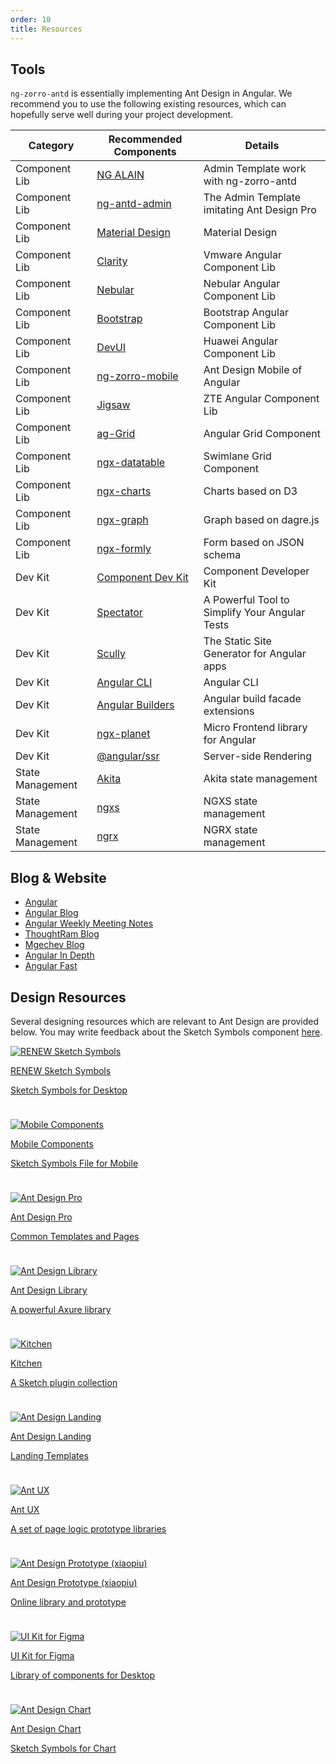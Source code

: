 ```yaml
---
order: 10
title: Resources
---
```


## Tools

`ng-zorro-antd` is essentially implementing Ant Design in Angular. We recommend you to use the following existing
resources, which can hopefully serve well during your project development.

| Category         | Recommended Components                                           | Details                                        |
|------------------|------------------------------------------------------------------|------------------------------------------------|
| Component Lib    | [NG ALAIN](https://ng-alain.com/)                                | Admin Template work with ng-zorro-antd         |
| Component Lib    | [ng-antd-admin](https://github.com/huajian123/ng-antd-admin)      | The Admin Template imitating Ant Design Pro   |
| Component Lib    | [Material Design](https://material.angular.io)                   | Material Design                                |
| Component Lib    | [Clarity](https://github.com/vmware/clarity)                     | Vmware Angular Component Lib                   |
| Component Lib    | [Nebular](https://github.com/akveo/nebular/)                     | Nebular Angular Component Lib                  |
| Component Lib    | [Bootstrap](https://github.com/ng-bootstrap/ng-bootstrap)        | Bootstrap Angular Component Lib                |
| Component Lib    | [DevUI](https://github.com/DevCloudFE/ng-devui)                  | Huawei Angular Component Lib                   |
| Component Lib    | [ng-zorro-mobile](https://ng.mobile.ant.design/)                 | Ant Design Mobile of Angular                   |
| Component Lib    | [Jigsaw](https://github.com/rdkmaster/jigsaw)                    | ZTE Angular Component Lib                      |
| Component Lib    | [ag-Grid](https://www.ag-grid.com/angular-grid/)                 | Angular Grid Component                         |
| Component Lib    | [ngx-datatable](https://github.com/swimlane/ngx-datatable)       | Swimlane Grid Component                        |
| Component Lib    | [ngx-charts](https://swimlane.github.io/ngx-charts/)             | Charts based on D3                             |
| Component Lib    | [ngx-graph](https://swimlane.github.io/ngx-graph/)               | Graph based on dagre.js                        |
| Component Lib    | [ngx-formly](https://github.com/ngx-formly/ngx-formly)           | Form based on JSON schema                      |
| Dev Kit          | [Component Dev Kit](https://material.angular.io/cdk/categories)  | Component Developer Kit                        |
| Dev Kit          | [Spectator](https://github.com/ngneat/spectator)                 | A Powerful Tool to Simplify Your Angular Tests |
| Dev Kit          | [Scully](https://github.com/scullyio/scully)                     | The Static Site Generator for Angular apps     |
| Dev Kit          | [Angular CLI](https://angular.dev/tools/cli)                     | Angular CLI                                    |
| Dev Kit          | [Angular Builders](https://github.com/just-jeb/angular-builders) | Angular build facade extensions                |
| Dev Kit          | [ngx-planet](https://github.com/worktile/ngx-planet)             | Micro Frontend library for Angular             |
| Dev Kit          | [@angular/ssr](https://angular.dev/guide/ssr/)                   | Server-side Rendering                          |
| State Management | [Akita](https://datorama.github.io/akita/)                       | Akita state management                         |
| State Management | [ngxs](https://ngxs.io/)                                         | NGXS state management                          |
| State Management | [ngrx](https://ngrx.io/)                                         | NGRX state management                          |

## Blog & Website

- [Angular](https://angular.dev/)
- [Angular Blog](https://blog.angular.dev/)
- [Angular Weekly Meeting Notes](https://g.co/ng/weekly-notes)
- [ThoughtRam Blog](https://blog.thoughtram.io/)
- [Mgechev Blog](https://blog.mgechev.com/)
- [Angular In Depth](https://indepth.dev/)
- [Angular Fast](https://web.dev/angular/#fast)

## Design Resources

Several designing resources which are relevant to Ant Design are provided below. You may write feedback about the Sketch Symbols component [here](https://www.yuque.com/kitchen/topics/216).

<div class="ant-row resource-cards" style="margin:-12px -12px 0 -12px"><div class="ant-col ant-col-xs-24 ant-col-sm-12 ant-col-md-8 ant-col-lg-8 gutter-row" style="padding:12px"><a class="resource-card" target="_blank" rel="noopener" href="https://github.com/ant-design/ant-design/releases/download/resource/Ant.Design.Components.4.0.zip"><img class="resource-card-image" src="https://gw.alipayobjects.com/zos/basement_prod/048ee28f-2c80-4d15-9aa3-4f5ddac50465.svg" alt="RENEW Sketch Symbols"><p class="resource-card-title">RENEW Sketch Symbols</p><p class="resource-card-description">Sketch Symbols for Desktop</p></a></div><div class="ant-col ant-col-xs-24 ant-col-sm-12 ant-col-md-8 ant-col-lg-8 gutter-row" style="padding:12px"><a class="resource-card" target="_blank" rel="noopener" href="http://p.tb.cn/rmsportal_3436_AntDesignMobile_20Template_20V1.0.sketch"><img class="resource-card-image" src="https://gw.alipayobjects.com/zos/basement_prod/c0c3852c-d245-4330-886b-cb02ef49eb6d.svg" alt="Mobile Components"><p class="resource-card-title">Mobile Components</p><p class="resource-card-description">Sketch Symbols File for Mobile</p></a></div><div class="ant-col ant-col-xs-24 ant-col-sm-12 ant-col-md-8 ant-col-lg-8 gutter-row" style="padding:12px"><a class="resource-card" target="_blank" rel="noopener" href="https://github.com/ant-design/ant-design/releases/download/resource/Ant.Design.Pro.3.0.sketch"><img class="resource-card-image" src="https://gw.alipayobjects.com/zos/basement_prod/5edc7f4d-3302-4710-963b-7b6c77ea8d06.svg" alt="Ant Design Pro"><p class="resource-card-title">Ant Design Pro</p><p class="resource-card-description">Common Templates and Pages</p></a></div><div class="ant-col ant-col-xs-24 ant-col-sm-12 ant-col-md-8 ant-col-lg-8 gutter-row" style="padding:12px"><a class="resource-card" target="_blank" rel="noopener" href="http://library.ant.design"><img class="resource-card-image" src="https://gw.alipayobjects.com/zos/basement_prod/90740380-bbb7-4329-95e5-64533934c6cf.svg" alt="Ant Design Library"><p class="resource-card-title">Ant Design Library</p><p class="resource-card-description">A powerful Axure library</p></a></div><div class="ant-col ant-col-xs-24 ant-col-sm-12 ant-col-md-8 ant-col-lg-8 gutter-row" style="padding:12px"><a class="resource-card" target="_blank" rel="noopener" href="http://kitchen.alipay.com"><img class="resource-card-image" src="https://gw.alipayobjects.com/zos/basement_prod/d475d063-2754-4442-b9db-5d164e06acc9.svg" alt="Kitchen"><p class="resource-card-title">Kitchen</p><p class="resource-card-description">A Sketch plugin collection</p></a></div><div class="ant-col ant-col-xs-24 ant-col-sm-12 ant-col-md-8 ant-col-lg-8 gutter-row" style="padding:12px"><a class="resource-card" target="_blank" rel="noopener" href="https://landing.ant.design/docs/download-cn"><img class="resource-card-image" src="https://gw.alipayobjects.com/zos/basement_prod/b443f4be-5116-49b7-873f-a7c8502b8f0e.svg" alt="Ant Design Landing"><p class="resource-card-title">Ant Design Landing</p><p class="resource-card-description">Landing Templates</p></a></div><div class="ant-col ant-col-xs-24 ant-col-sm-12 ant-col-md-8 ant-col-lg-8 gutter-row" style="padding:12px"><a class="resource-card" target="_blank" rel="noopener" href="http://ux.ant.design"><img class="resource-card-image" src="https://gw.alipayobjects.com/zos/basement_prod/51682163-e01a-46fe-810c-ac0062379717.svg" alt="Ant UX"><p class="resource-card-title">Ant UX</p><p class="resource-card-description">A set of page logic prototype libraries</p></a></div><div class="ant-col ant-col-xs-24 ant-col-sm-12 ant-col-md-8 ant-col-lg-8 gutter-row" style="padding:12px"><a class="resource-card" target="_blank" rel="noopener" href="https://www.xiaopiu.com/topic/ant-design"><img class="resource-card-image" src="https://gw.alipayobjects.com/zos/basement_prod/77e6a9ae-24a9-4be6-be42-f7fa8ee0eecf.svg" alt="Ant Design Prototype (xiaopiu)"><p class="resource-card-title">Ant Design Prototype (xiaopiu)</p><p class="resource-card-description">Online library and prototype</p></a></div><div class="ant-col ant-col-xs-24 ant-col-sm-12 ant-col-md-8 ant-col-lg-8 gutter-row" style="padding:12px"><a class="resource-card" target="_blank" rel="noopener" href="https://www.antforfigma.com"><img class="resource-card-image" src="https://gw.alipayobjects.com/zos/basement_prod/7b9ed3f2-6f05-4ddb-bac3-d55feb71e0ac.svg" alt="UI Kit for Figma"><p class="resource-card-title">UI Kit for Figma</p><p class="resource-card-description">Library of components for Desktop</p></a></div><div class="ant-col ant-col-xs-24 ant-col-sm-12 ant-col-md-8 ant-col-lg-8 gutter-row" style="padding:12px"><a class="resource-card" target="_blank" rel="noopener" href="https://gw.alipayobjects.com/os/basement_prod/862ee74f-4ac5-482c-b1ae-3165684cedbe.sketch"><img class="resource-card-image" src="https://gw.alipayobjects.com/zos/basement_prod/a9dc586a-fe0a-4c7d-ab4f-f5ed779b963d.svg" alt="Ant Design Chart"><p class="resource-card-title">Ant Design Chart</p><p class="resource-card-description">Sketch Symbols for Chart</p></a></div></div>